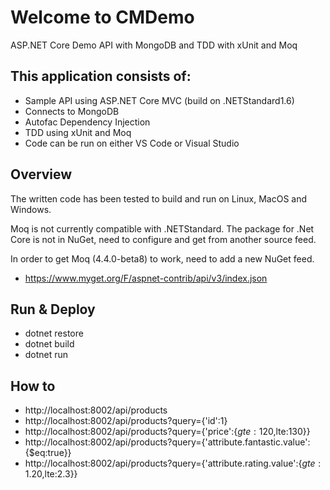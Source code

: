 # Welcome to CMDemo

ASP.NET Core Demo API with MongoDB and TDD with xUnit and Moq

## This application consists of:

* Sample API using ASP.NET Core MVC (build on .NETStandard1.6)
* Connects to MongoDB
* Autofac Dependency Injection
* TDD using xUnit and Moq
* Code can be run on either VS Code or Visual Studio

## Overview

The written code has been tested to build and run on Linux, MacOS and Windows.

Moq is not currently compatible with .NETStandard. The package for .Net Core is not in NuGet, need to configure and get from another source feed. 

In order to get Moq (4.4.0-beta8) to work, need to add a new NuGet feed.
* https://www.myget.org/F/aspnet-contrib/api/v3/index.json

## Run & Deploy

* dotnet restore
* dotnet build
* dotnet run

## How to

* http://localhost:8002/api/products
* http://localhost:8002/api/products?query={'id':1}
* http://localhost:8002/api/products?query={'price':{$gte:120,$lte:130}}
* http://localhost:8002/api/products?query={'attribute.fantastic.value':{$eq:true}}
* http://localhost:8002/api/products?query={'attribute.rating.value':{$gte:1.20,$lte:2.3}}

